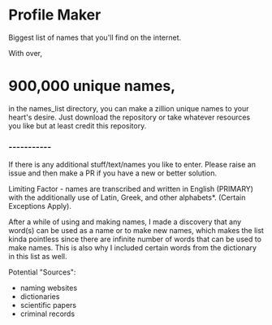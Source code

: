 # Profile Maker

Biggest list of names that you'll find on the internet. 

With over, 
# 900,000 unique names,
in the names_list directory, you can make a zillion unique names to your heart's desire.
Just download the repository or take whatever resources you like but at least credit this repository.

### -----------

If there is any additional stuff/text/names you like to enter. Please raise an issue and then make a PR if you have a new or better solution.

Limiting Factor - names are transcribed and written in English (PRIMARY) with the additionally use of Latin, Greek, and other alphabets*. (Certain Exceptions Apply).

After a while of using and making names, I made a discovery that any word(s) can be used as a name or to make new names, which makes the list kinda pointless since there are infinite number of words that can be used to make names. This is also why I included certain words from the dictionary in this list as well.

Potential "Sources":
- naming websites
- dictionaries
- scientific papers
- criminal records
